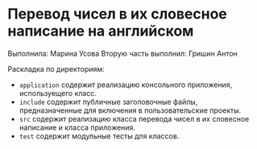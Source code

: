 ﻿# Перевод чисел в их словесное написание на английском

Выполнила: Марина Усова
Вторую часть выполнил: Гришин Антон

Раскладка по директориям:

  - `application` содержит реализацию консольного приложения, используещего
    класс.
  - `include` содержит публичные заголовочные файлы, предназначенные для
    включения в пользовательские проекты.
  - `src` содержит реализацию класса перевода чисел в их словесное написание и класса приложения.
  - `test` содержит модульные тесты для классов.

